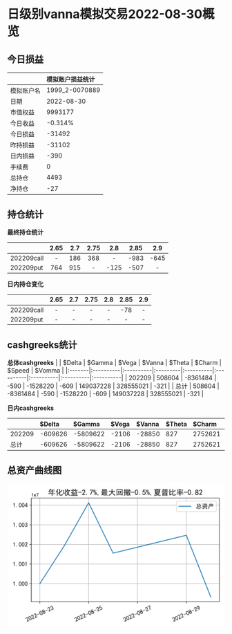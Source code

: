 # 日级别vanna模拟交易2022-08-30概览
## 今日损益
|            | 模拟账户损益统计   |
|:-----------|:-------------------|
| 模拟账户名 | 1999_2-0070889     |
| 日期       | 2022-08-30         |
| 市值权益   | 9993177            |
| 今日收益   | -0.314%            |
| 今日损益   | -31492             |
| 昨持损益   | -31102             |
| 日内损益   | -390               |
| 手续费     | 0                  |
| 总持仓     | 4493               |
| 净持仓     | -27                |

## 持仓统计
**最终持仓统计**

|            | 2.65 | 2.7  | 2.75 | 2.8  | 2.85 | 2.9  |
| :--------- | :--: | :--: | :--: | :--: | :--: | :--: |
| 202209call |  -   | 186  | 368  |  -   | -983 | -645 |
| 202209put  | 764  | 915  |  -   | -125 | -507 |  -   |

**日内持仓变化**

|            | 2.65 | 2.7  | 2.75 | 2.8  | 2.85 | 2.9  |
| :--------- | :--: | :--: | :--: | :--: | :--: | :--: |
| 202209call |  -   |  -   |  -   |  -   | -78  |  -   |
| 202209put  |  -   |  -   |  -   |  -   |  -   |  -   |

## cashgreeks统计

**总体cashgreeks**
|        | \$Delta   | \$Gamma   | \$Vega   | \$Vanna   | \$Theta   | \$Charm   | \$Speed   | \$Vomma   |
|:-------|:----------|:----------|:---------|:----------|:----------|:----------|:----------|:----------|
| 202209 | 508604    | -8361484  | -590     | -1528220  | -609      | 149037228 | 328555021 | -321      |
| 总计   | 508604    | -8361484  | -590     | -1528220  | -609      | 149037228 | 328555021 | -321      |

**日内cashgreeks**

|        | \$Delta   | \$Gamma   | \$Vega   | \$Vanna   | \$Theta   | \$Charm   | \$Speed   | \$Vomma   |
|:-------|:----------|:----------|:---------|:----------|:----------|:----------|:----------|:----------|
| 202209 | -609626   | -5809622  | -2106    | -28850    | 827       | 2752621   | -25118857 | -47       |
| 总计   | -609626   | -5809622  | -2106    | -28850    | 827       | 2752621   | -25118857 | -47       |

## 总资产曲线图

![](netvalue20220830.png)